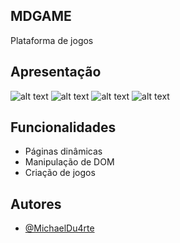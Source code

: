## MDGAME

Plataforma de jogos

## Apresentação

![alt text](https://i.imgur.com/sw49XC1.png)
![alt text](https://i.imgur.com/Jd4nFQo.png)
![alt text](https://i.imgur.com/J26MOnK.png)
![alt text](https://i.imgur.com/qEvo5Ok.png)


## Funcionalidades

- Páginas dinâmicas
- Manipulação de DOM
- Criação de jogos


## Autores

- [@MichaelDu4rte](https://github.com/MichaelDu4rte)






